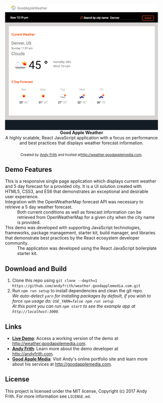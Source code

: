 <img src="https://raw.githubusercontent.com/andyfrith/weather.goodapplemedia.com/master/app/GoodAppleWeather.png" alt="Good Apple Weather banner" align="center" />
<br />

<div align="center"><strong>Good Apple Weather</strong></div>
<div align="center">A highly scalable, React JavaScript application with a focus on performance and best practices that displays weather forecast information.</div>

<br />

<div align="center">
  <sub>Created by <a href="http://andyfrith.com">Andy Frith</a> and hosted at<a href="http://weather.goodapplemedia.com">http://weather.goodapplemedia.com</a>.</sub>
</div>

## Demo Features

<dl>
  <dt>This is a responsive single page application which displays current weather and 5 day forecast for a provided city.  It is a UI solution created with HTML5, CSS3, and ES6 that demonstrates an exceptional and desirable user experience.</dt>
  <dd></dd>

  <dt>Integration with the OpenWeatherMap forecast API was necessary to retrieve a 5 day weather forecast.</dt>
  <dd>Both current conditions as well as forecast information can be retrieved from OpenWeatherMap for a given city when the city name is provided.</dd>
  
  <dt>This demo was developed with supporting JavaScript technologies, frameworks, package management, starter kit, build manager, and libraries that demonstrate best practices by the React ecosystem developer community.</dt>
  <dd>The application was developed using the React JavaScript boilerplate starter kit.</dd>
</dl>

## Download and Build

1. Clone this repo using `git clone --depth=1 https://github.com/andyfrith/weather.goodapplemedia.com.git`
2. Run `npm run setup` to install dependencies and clean the git repo.<br />
   *We auto-detect `yarn` for installing packages by default, if you wish to force `npm` usage do: `USE_YARN=false npm run setup`*<br />
   *At this point you can run `npm start` to see the example app at `http://localhost:3000`.*

## Links

- [**Live Demo**](http://weather.goodapplemedia.com): Access a working version of the demo at http://weather.goodapplemedia.com.
- [**Andy Frith**](http://andyfrith.com): Learn more about the demo developer at http://andyfrith.com.
- [**Good Apple Media**](http://goodapplemedia.com): Visit Andy's online portfolio site and learn more about his services at http://goodapplemedia.com.

## License

This project is licensed under the MIT license, Copyright (c) 2017 Andy Frith. For more information see `LICENSE.md`.
